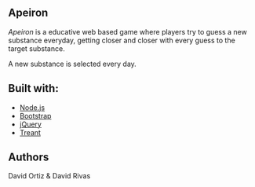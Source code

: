 ## Apeiron

*Apeiron* is a educative web based game where players try to guess a new substance everyday, getting closer and closer with every guess to the target substance.

A new substance is selected every day.

## Built with:
* [Node.js](https://nodejs.org/en)
* [Bootstrap](https://getbootstrap.com/)
* [jQuery](https://jquery.com/)
* [Treant](https://fperucic.github.io/treant-js/)

## Authors
David Ortiz & David Rivas
